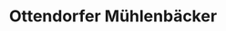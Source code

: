 ---
title: "Ottendorfer Mühlenbäcker"
url: /radeberg/ottendorfer-muehlenbaecker-an-der-ziegelei/
shop: Bäckerei
---